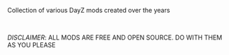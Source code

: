 Collection of various DayZ mods created over the years

<br>

*DISCLAIMER*: ALL MODS ARE FREE AND OPEN SOURCE. DO WITH THEM AS YOU PLEASE
